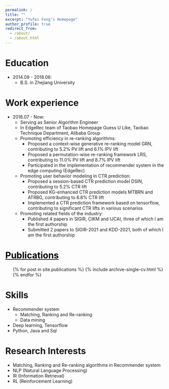 ```yaml
---
permalink: /
title: ""
excerpt: "Yufei Feng’s Homepage"
author_profile: true
redirect_from: 
  - /about/
  - /about.html
---
```


Education
======
* 2014.09 - 2018.06: 
  * B.S. in Zhejiang University

Work experience
======
* 2018.07 - Now: 
  * Serving as Senior Algorithm Engineer 
  * In EdgeRec team of Taobao Homepage Guess U Like, Taobao Technique Department, Alibaba Group
  * Promoting efficiency in re-ranking algorithms:
    * Proposed a context-wise generative re-ranking model GRN, contributing to 5.2% PV lift and 6.1% IPV lift 
    * Proposed a permutation-wise re-ranking framework LRS, contributing to 11.0% PV lift and 8.7% IPV lift 
    * Participated in the implementation of recommender system in the edge computing (EdgeRec)
  * Promoting user behavior modeling in CTR prediction:
    * Proposed a session-based CTR prediction model DSIN, contributing to 5.2% CTR lift 
    * Proposed KG-enhanced CTR prediction models MTBRN and ATRBG, contributing to 6.8% CTR lift 
    * Implemented a CTR prediction framework based on tensorflow, contributing to significant CTR lifts in various scenarios
  * Promoting related fields of the industry:
    * Published 4 papers in SIGIR, CIKM and IJCAI, three of which I am the first authorship 
    * Submitted 2 papers to SIGIR-2021 and KDD-2021, both of which I am the first authorship 

<a href="/publications/" style="color:#000000">Publications</a>
======
  <ul>{% for post in site.publications %}
    {% include archive-single-cv.html %}
  {% endfor %}</ul>
  
Skills
======
* Recommender system
  * Matching, Ranking and Re-ranking
  * Data mining
* Deep learning, Tensorflow
* Python, Java and Sql

Research Interests
======
* Matching, Ranking and Re-ranking algorithms in Recommender system
* NLP (Natural Language Processing)
* IR (Information Retrieval)
* RL (Reinforcement Learning)